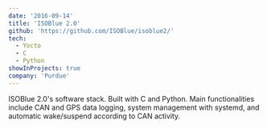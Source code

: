 ```yaml
---
date: '2016-09-14'
title: 'ISOBlue 2.0'
github: 'https://github.com/ISOBlue/isoblue2/'
tech:
  - Yocto
  - C
  - Python
showInProjects: true
company: 'Purdue'
---
```


ISOBlue 2.0's software stack. Built with C and Python. Main functionalities
include CAN and GPS data logging, system management with systemd, and
automatic wake/suspend according to CAN activity.

